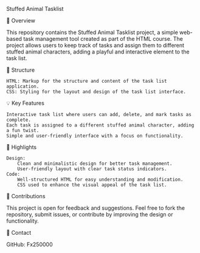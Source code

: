 Stuffed Animal Tasklist

📝 Overview

This repository contains the Stuffed Animal Tasklist project, a simple web-based task management tool created as part of the HTML course. The project allows users to keep track of tasks and assign them to different stuffed animal characters, adding a playful and interactive element to the task list.

📂 Structure

    HTML: Markup for the structure and content of the task list application.
    CSS: Styling for the layout and design of the task list interface.

💡 Key Features

    Interactive task list where users can add, delete, and mark tasks as complete.
    Each task is assigned to a different stuffed animal character, adding a fun twist.
    Simple and user-friendly interface with a focus on functionality.

🚀 Highlights

    Design:
        Clean and minimalistic design for better task management.
        User-friendly layout with clear task status indicators.
    Code:
        Well-structured HTML for easy understanding and modification.
        CSS used to enhance the visual appeal of the task list.

🤝 Contributions

This project is open for feedback and suggestions. Feel free to fork the repository, submit issues, or contribute by improving the design or functionality.

🔗 Contact

GitHub: Fx250000